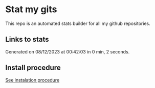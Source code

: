 # Stat my gits

This repo is an automated stats builder for all my github repositories.

## Links to stats


Generated on 08/12/2023 at 00:42:03 in 0 min, 2 seconds.

## Install procedure

[See instalation procedure](./src/install.md)
